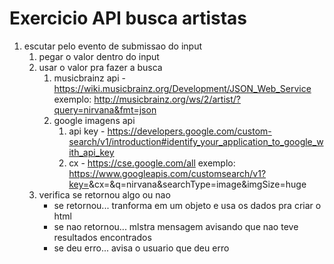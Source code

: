 # Exercicio API busca artistas

1. escutar pelo evento de submissao do input
    1. pegar o valor dentro do input
    2. usar o valor pra fazer a busca
        1. musicbrainz api - https://wiki.musicbrainz.org/Development/JSON_Web_Service
            exemplo: http://musicbrainz.org/ws/2/artist/?query=nirvana&fmt=json
        2. google imagens api
            1. api key - https://developers.google.com/custom-search/v1/introduction#identify_your_application_to_google_with_api_key
            2. cx - https://cse.google.com/all
            exemplo: https://www.googleapis.com/customsearch/v1?key=<SUA-CHAVE-GOOGLE>&cx=<ID-DA-SUA-CUSTOM-SEARCH>&q=nirvana&searchType=image&imgSize=huge
    3. verifica se retornou algo ou nao
        - se retornou... tranforma em um objeto e usa os dados pra criar o html
        - se nao retornou... mlstra mensagem avisando que nao teve resultados encontrados
        - se deu erro... avisa o usuario que deu erro

